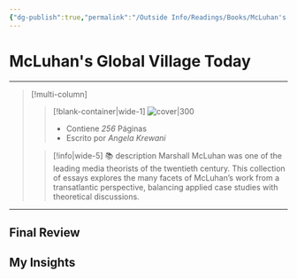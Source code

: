 ```yaml
---
{"dg-publish":true,"permalink":"/Outside Info/Readings/Books/McLuhan's Global Village Today/","title":"McLuhan's Global Village Today","created":"Saturday, 2023-11-18, 9:30:32 am","updated":"Saturday, 2023-11-18, 9:30:32 am"}
---
```



# McLuhan's Global Village Today
- - -
> [!multi-column]
> 
> > [!blank-container|wide-1]
> >  ![cover|300](http://books.google.com/books/content?id=1i87CgAAQBAJ&printsec=frontcover&img=1&zoom=1&edge=curl&source=gbs_api)
> >- Contiene *256* Páginas
> >- Escrito por *Angela Krewani*
> 
> > [!info|wide-5] 📚 description
> > Marshall McLuhan was one of the leading media theorists of the twentieth century. This collection of essays explores the many facets of McLuhan’s work from a transatlantic perspective, balancing applied case studies with theoretical discussions.
> 

- - -

## Final Review

## My Insights